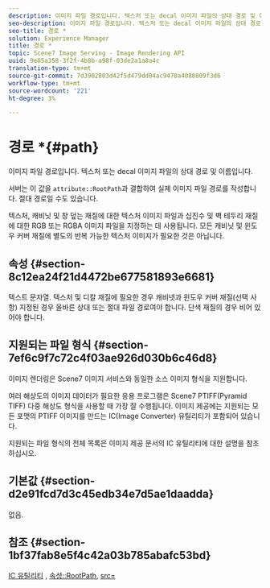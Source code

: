 ```yaml
---
description: 이미지 파일 경로입니다. 텍스처 또는 decal 이미지 파일의 상대 경로 및 이름입니다.
seo-description: 이미지 파일 경로입니다. 텍스처 또는 decal 이미지 파일의 상대 경로 및 이름입니다.
seo-title: 경로 *
solution: Experience Manager
title: 경로 *
topic: Scene7 Image Serving - Image Rendering API
uuid: 9e85a358-3f2f-4b8b-a98f-03de2a1a8a4c
translation-type: tm+mt
source-git-commit: 7d3902803d42f5d479dd04ac9470a4088809f3d6
workflow-type: tm+mt
source-wordcount: '221'
ht-degree: 3%

---
```



# 경로 *{#path}

이미지 파일 경로입니다. 텍스처 또는 decal 이미지 파일의 상대 경로 및 이름입니다.

서버는 이 값을 `attribute::RootPath`과 결합하여 실제 이미지 파일 경로를 작성합니다. 절대 경로일 수도 있습니다.

텍스처, 캐비닛 및 창 덮는 재질에 대한 텍스처 이미지 파일과 십진수 및 벽 테두리 재질에 대한 RGB 또는 RGBA 이미지 파일을 지정하는 데 사용됩니다. 모든 캐비닛 및 윈도우 커버 재질에 별도의 반복 가능한 텍스처 이미지가 필요한 것은 아닙니다.

## 속성 {#section-8c12ea24f21d4472be677581893e6681}

텍스트 문자열. 텍스처 및 디칼 재질에 필요한 경우 캐비넷과 윈도우 커버 재질(선택 사항) 지정된 경우 올바른 상대 또는 절대 파일 경로여야 합니다. 단색 재질의 경우 비어 있어야 합니다.

## 지원되는 파일 형식 {#section-7ef6c9f7c72c4f03ae926d030b6c46d8}

이미지 렌더링은 Scene7 이미지 서비스와 동일한 소스 이미지 형식을 지원합니다.

여러 해상도의 이미지 데이터가 필요한 응용 프로그램은 Scene7 PTIFF(Pyramid TIFF) 다중 해상도 형식을 사용할 때 가장 잘 수행됩니다. 이미지 제공에는 지원되는 모든 포맷의 PTIFF 이미지를 만드는 IC(Image Converter) 유틸리티가 포함되어 있습니다.

지원되는 파일 형식의 전체 목록은 이미지 제공 문서의 IC 유틸리티에 대한 설명을 참조하십시오.

## 기본값 {#section-d2e91fcd7d3c45edb34e7d5ae1daadda}

없음.

## 참조 {#section-1bf37fab8e5f4c42a03b785abafc53bd}

[IC 유틸리티](/help/aem-is-ir-api/is-api/is-utils/utilities/r-ic.md) ,  [속성::RootPath](/help/aem-is-ir-api/ir-api/material-cat/image-rendering-api-ref/c-ir-material-catalog/c-ir-attributes-reference/r-ir-rootpath.md),  [src=](/help/aem-is-ir-api/ir-api/http-protocol/image-rendering-api-ref/c-ir-http-protocol-ref/c-ir-http-protocol-command-reference/r-ir-src.md)
